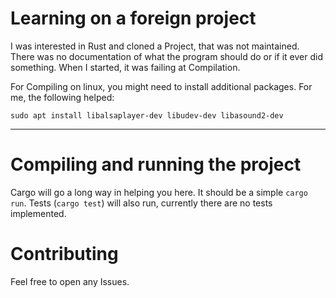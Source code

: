 # Learning on a foreign project
I was interested in Rust and cloned a Project, that was not maintained. There was no documentation of
what the program should do or if it ever did something. When I started, it was failing at Compilation.

For Compiling on linux, you might need to install additional packages. For me, the following helped:

``sudo apt install libalsaplayer-dev libudev-dev libasound2-dev``
___
# Compiling and running the project
Cargo will go a long way in helping you here. It should be a simple ```cargo run```. Tests (``cargo test``) will also run, currently there are no tests implemented.
# Contributing
Feel free to open any Issues.
